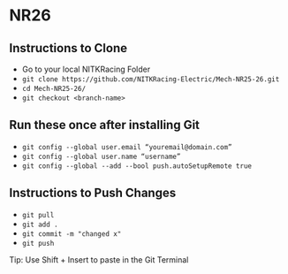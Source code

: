 # NR26
## Instructions to Clone
* Go to your local NITKRacing Folder
* `git clone https://github.com/NITKRacing-Electric/Mech-NR25-26.git`
* `cd Mech-NR25-26/`
* `git checkout <branch-name>`

## Run these once after installing Git
* `git config --global user.email “youremail@domain.com”`
* `git config --global user.name “username”`
* `git config --global --add --bool push.autoSetupRemote true`


## Instructions to Push Changes
* `git pull`
* `git add .`
* `git commit -m "changed x"`
* `git push`

Tip: Use Shift + Insert to paste in the Git Terminal
